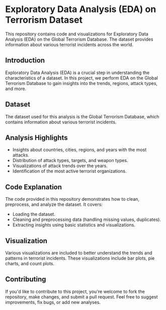 # Exploratory Data Analysis (EDA) on Terrorism Dataset

This repository contains code and visualizations for Exploratory Data Analysis (EDA) on the Global Terrorism Database. The dataset provides information about various terrorist incidents across the world.

## Introduction

Exploratory Data Analysis (EDA) is a crucial step in understanding the characteristics of a dataset. In this project, we perform EDA on the Global Terrorism Database to gain insights into the trends, regions, attack types, and more.

## Dataset

The dataset used for this analysis is the Global Terrorism Database, which contains information about various terrorist incidents.

## Analysis Highlights

- Insights about countries, cities, regions, and years with the most attacks.
- Distribution of attack types, targets, and weapon types.
- Visualizations of attack trends over the years.
- Identification of the most active terrorist organizations.

## Code Explanation

The code provided in this repository demonstrates how to clean, preprocess, and analyze the dataset. It covers:
- Loading the dataset.
- Cleaning and preprocessing data (handling missing values, duplicates).
- Extracting insights using basic statistics and visualizations.

## Visualization

Various visualizations are included to better understand the trends and patterns in terrorist incidents. These visualizations include bar plots, pie charts, and count plots.

## Contributing

If you'd like to contribute to this project, you're welcome to fork the repository, make changes, and submit a pull request. Feel free to suggest improvements, fix bugs, or add new analyses.

